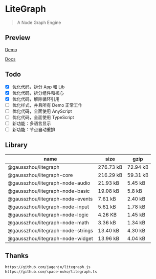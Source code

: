 # LiteGraph

> A Node Graph Engine

## Preview

[Demo](https://gausszhou.github.io/litegraph/demo)

[Docs](https://gausszhou.github.io/litegraph/docs)

## Todo

- [x] 优化代码，拆分 App 和 Lib
- [x] 优化代码，拆分组件和核心
- [x] 优化代码，解除循环引用
- [ ] 优化样式，并且所有 Demo 正常工作
- [ ] 优化代码，全面使用 AnyScript
- [ ] 优化代码，全面使用 TypeScript
- [ ] 新功能：多语言显示
- [ ] 新功能：节点自动重排

## Library

| name                              | size      | gzip     |
| --------------------------------- | --------- | -------- |
| @gausszhou/litegraph              | 276.73 kB | 72.94 kB  |
| @gausszhou/litegraph-core         | 216.29 kB | 59.31 kB |
| @gausszhou/litegraph-node-audio   | 21.93 kB  | 5.45 kB  |
| @gausszhou/litegraph-node-basic   | 19.08 kB  | 5.8 kB   |
| @gausszhou/litegraph-node-events  | 7.61 kB   | 2.40 kB  |
| @gausszhou/litegraph-node-input   | 5.61 kB   | 1.78 kB  |
| @gausszhou/litegraph-node-logic   | 4.26 KB   | 1.45 kB  |
| @gausszhou/litegraph-node-math    | 3.36 kB   | 1.34 kB  |
| @gausszhou/litegraph-node-strings | 13.40 kB  | 4.30 kB  |
| @gausszhou/litegraph-node-widget  | 13.96 kB  | 4.04 kB  |


## Thanks

```bash
https://github.com/jagenjo/litegraph.js
https://github.com/space-nuko/litegraph.ts
```